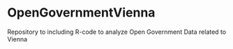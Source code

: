 # OpenGovernmentVienna
Repository to including R-code to analyze Open Government Data related to Vienna
